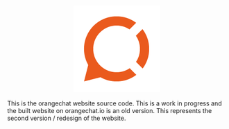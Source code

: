 <p align="center">
  <img width="200" height="200" src="https://raw.githubusercontent.com/orangechat/website-source/master/app/images/logo.png">
</p>

This is the orangechat website source code. This is a work in progress and the built website on orangechat.io is an old version. This represents the second version / redesign of the website.

